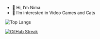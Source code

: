 - 👋 Hi, I’m Nima
- 👀 I’m interested in Video Games and Cats
<!--- - 💞️ I’m looking to collaborate on ... --->
<!--- - 📫 How to reach me ... --->

![Top Langs](https://github-readme-stats.vercel.app/api/top-langs/?username=n-ii-ma&layout=compact)

[![GitHub Streak](https://streak-stats.demolab.com/?user=n-ii-ma)](https://git.io/streak-stats)

<!---
n-ii-ma/n-ii-ma is a ✨ special ✨ repository because its `README.md` (this file) appears on your GitHub profile.
You can click the Preview link to take a look at your changes.
--->
